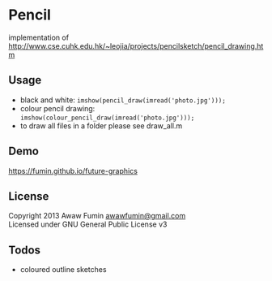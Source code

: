 # Pencil
implementation of http://www.cse.cuhk.edu.hk/~leojia/projects/pencilsketch/pencil_drawing.htm

## Usage
* black and white: `imshow(pencil_draw(imread('photo.jpg')));`
* colour pencil drawing: `imshow(colour_pencil_draw(imread('photo.jpg')));`
* to draw all files in a folder please see draw_all.m

## Demo
https://fumin.github.io/future-graphics

## License
Copyright 2013 Awaw Fumin awawfumin@gmail.com  
Licensed under GNU General Public License v3

## Todos
* coloured outline sketches
